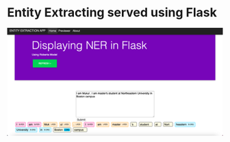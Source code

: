 # Entity Extracting served using Flask
<img src="https://github.com/mukul1em/NER/blob/master/Screen%20Shot%202021-10-30%20at%2012.34.31%20AM.png" title="hover text">
